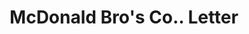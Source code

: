 ---
doi: 10.7916/D8ZP5JBM
date_other: '1916'
date_other_textual: '1916'
form: correspondence
genre:
- Letters (correspondence)
name:
- McDonald Bro's Co.
object_in_context_url: https://biggert.cul.columbia.edu/items/view/ave_biggert_01879
subject_hierarchical_geographic:
- Minneapolis, Minnesota, United States
subject_name:
- McDonald Bro's Co.
title: McDonald Bro's Co.. Letter
sort_title: McDonald Bro's Co.. Letter
call_number: ave_biggert_01879
coordinates:
- 44.983333333333334,-93.26666666666667
pid: ave_biggert_01879
identifiers: ave_biggert_01879
thumbnail: https://derivativo-3.library.columbia.edu/iiif/2/ldpd:490601/full/!256,256/0/native.jpg
permalink: "/items/ave_biggert_01879/"
layout: iiif-image-page
---